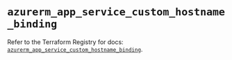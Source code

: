 # `azurerm_app_service_custom_hostname_binding`

Refer to the Terraform Registry for docs: [`azurerm_app_service_custom_hostname_binding`](https://registry.terraform.io/providers/hashicorp/azurerm/4.27.0/docs/resources/app_service_custom_hostname_binding).
